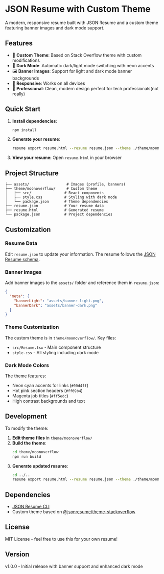 # JSON Resume with Custom Theme

A modern, responsive resume built with JSON Resume and a custom theme featuring banner images and dark mode support.

## Features

- 🎨 **Custom Theme**: Based on Stack Overflow theme with custom modifications
- 🌙 **Dark Mode**: Automatic dark/light mode switching with neon accents
- 🖼️ **Banner Images**: Support for light and dark mode banner backgrounds
- 📱 **Responsive**: Works on all devices
- 🎯 **Professional**: Clean, modern design perfect for tech professionals(not really)

## Quick Start

1. **Install dependencies**:
   ```bash
   npm install
   ```

2. **Generate your resume**:
   ```bash
   resume export resume.html --resume resume.json --theme ./theme/moonoverflow
   ```

3. **View your resume**:
   Open `resume.html` in your browser

## Project Structure

```
├── assets/                 # Images (profile, banners)
├── theme/moonoverflow/     # Custom theme
│   ├── src/               # React components
│   ├── style.css          # Styling with dark mode
│   └── package.json       # Theme dependencies
├── resume.json            # Your resume data
├── resume.html            # Generated resume
└── package.json           # Project dependencies
```

## Customization

### Resume Data
Edit `resume.json` to update your information. The resume follows the [JSON Resume schema](https://jsonresume.org/schema/).

### Banner Images
Add banner images to the `assets/` folder and reference them in `resume.json`:
```json
{
  "meta": {
    "bannerLight": "assets/banner-light.png",
    "bannerDark": "assets/banner-dark.png"
  }
}
```

### Theme Customization
The custom theme is in `theme/moonoverflow/`. Key files:
- `src/Resume.tsx` - Main component structure
- `style.css` - All styling including dark mode

### Dark Mode Colors
The theme features:
- Neon cyan accents for links (`#00d4ff`)
- Hot pink section headers (`#ff69b4`)
- Magenta job titles (`#ff5edc`)
- High contrast backgrounds and text

## Development

To modify the theme:

1. **Edit theme files** in `theme/moonoverflow/`
2. **Build the theme**:
   ```bash
   cd theme/moonoverflow
   npm run build
   ```
3. **Generate updated resume**:
   ```bash
   cd ../..
   resume export resume.html --resume resume.json --theme ./theme/moonoverflow
   ```

## Dependencies

- [JSON Resume CLI](https://github.com/jsonresume/resume-cli)
- Custom theme based on [@jsonresume/theme-stackoverflow](https://github.com/francescoes/jsonresume-theme-stackoverflow)

## License

MIT License - feel free to use this for your own resume!

## Version

v1.0.0 - Initial release with banner support and enhanced dark mode
